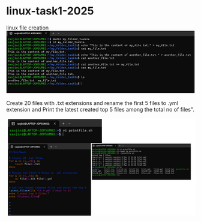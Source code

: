 # linux-task1-2025
linux file creation
![file](https://github.com/ranju386/linux-task1-2025/blob/main/devops-linux-task1%20-2025.jpg)

Create 20 files with .txt extensions and rename the first 5 files to .yml extension and Print the latest created top 5 files among the total no of files".

![file](https://github.com/ranju386/linux-task1-2025/blob/main/devops-linux-task1-b-2025.jpg)
